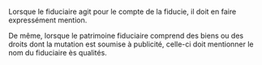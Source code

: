   
 Lorsque le fiduciaire agit pour le compte de la fiducie, il doit en faire expressément mention.  

  
 De même, lorsque le patrimoine fiduciaire comprend des biens ou des droits dont la mutation est soumise à publicité, celle-ci doit mentionner le nom du fiduciaire ès qualités.  
